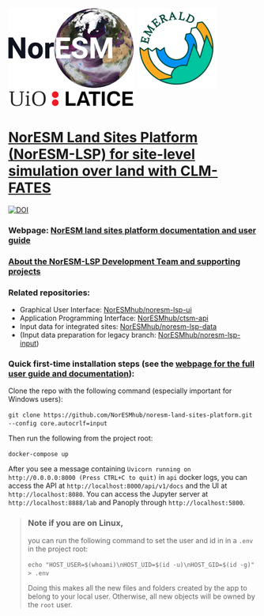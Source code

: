 [![NorESM](docs/img/NORESM-logo.png "the Norwegian Earth System Model")](https://www.noresm.org/)
[![EMERALD](docs/img/Emerald_darktext_whiteBG_small.png "EMERALD project")](https://www.mn.uio.no/geo/english/research/projects/emerald/)
[![LATICE](docs/img/UiO_LATICE_logo_black_small.png "Land-ATmosphere Interactions in Cold Environments research group")](https://www.mn.uio.no/geo/english/research/groups/latice/)

# [NorESM Land Sites Platform (NorESM-LSP) for site-level simulation over land with CLM-FATES](https://noresmhub.github.io/noresm-land-sites-platform/)

[![DOI](https://zenodo.org/badge/DOI/10.5281/zenodo.7304386.svg)](https://doi.org/10.5281/zenodo.7304386)

### Webpage: [NorESM land sites platform documentation and user guide](https://noresmhub.github.io/noresm-land-sites-platform/)

### [About the NorESM-LSP Development Team and supporting projects](https://noresmhub.github.io/noresm-land-sites-platform/about/)

### Related repositories:

- Graphical User Interface: [NorESMhub/noresm-lsp-ui](https://github.com/NorESMhub/noresm-lsp-ui)
- Application Programming Interface: [NorESMhub/ctsm-api](https://github.com/NorESMhub/ctsm-api)
- Input data for integrated sites: [NorESMhub/noresm-lsp-data](https://github.com/NorESMhub/noresm-lsp-data)
- (Input data preparation for legacy branch: [NorESMhub/noresm-lsp-input](https://github.com/NorESMhub/noresm-lsp-input))

### Quick first-time installation steps (see the [webpage for the full user guide and documentation](https://noresmhub.github.io/noresm-land-sites-platform/documentation/)):

Clone the repo with the following command (especially important for Windows users):

`git clone https://github.com/NorESMhub/noresm-land-sites-platform.git --config core.autocrlf=input`

Then run the following from the project root:

`docker-compose up`

After you see a message containing `Uvicorn running on http://0.0.0.0:8000 (Press CTRL+C to quit)` in `api` docker logs, you can access the API at `http://localhost:8000/api/v1/docs` and the UI at `http://localhost:8080`. You can access the Jupyter server at `http://localhost:8888/lab` and Panoply through `http://localhost:5800`.

> ### Note if you are on Linux, 
> 
> you can run the following command to set the user and id in in a `.env` in the project root:
>
> ```echo "HOST_USER=$(whoami)\nHOST_UID=$(id -u)\nHOST_GID=$(id -g)" > .env```
>
> Doing this makes all the new files and folders created by the app to belong to your local user. Otherwise, all new objects will be owned by the `root` user.
